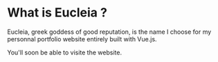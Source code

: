 # What is Eucleia ?

Eucleia, greek goddess of good reputation, is the name I choose for my personnal portfolio website entirely built with Vue.js.

You'll soon be able to visite the website. 
